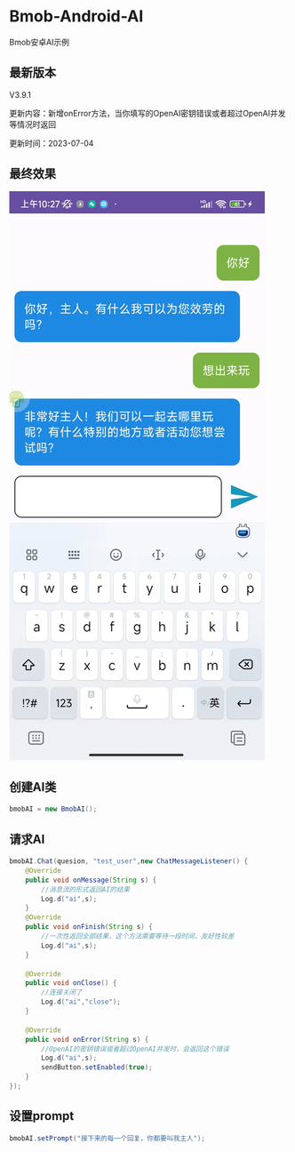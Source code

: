 # Bmob-Android-AI
Bmob安卓AI示例

## 最新版本

V3.9.1

更新内容：新增onError方法，当你填写的OpenAI密钥错误或者超过OpenAI并发等情况时返回

更新时间：2023-07-04

## 最终效果

![](introduce.jpg)


## 创建AI类
```java
bmobAI = new BmobAI();
```

## 请求AI

```java
bmobAI.Chat(quesion, "test_user",new ChatMessageListener() {
    @Override
    public void onMessage(String s) {
        //消息流的形式返回AI的结果
        Log.d("ai",s);
    }
    @Override
    public void onFinish(String s) {
        //一次性返回全部结果，这个方法需要等待一段时间，友好性较差
        Log.d("ai",s);
    }

    @Override
    public void onClose() {
        //连接关闭了
        Log.d("ai","close");
    }

    @Override
    public void onError(String s) {
        //OpenAI的密钥错误或者超过OpenAI并发时，会返回这个错误
        Log.d("ai",s);
        sendButton.setEnabled(true);
    }
});
```

## 设置prompt

```java
bmobAI.setPrompt("接下来的每一个回复，你都要叫我主人");
```
